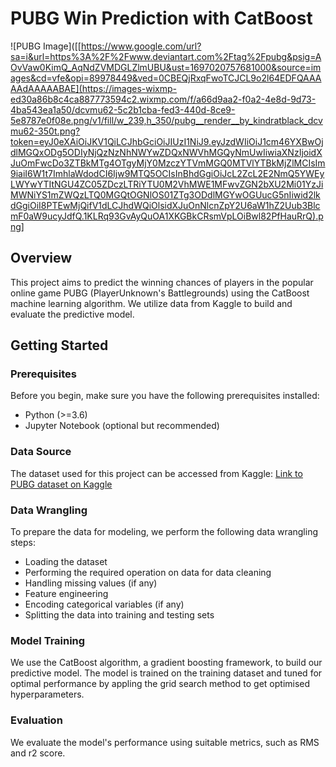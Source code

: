 # PUBG Win Prediction with CatBoost

![PUBG Image]([[https://www.google.com/url?sa=i&url=https%3A%2F%2Fwww.deviantart.com%2Ftag%2Fpubg&psig=AOvVaw0KimQ_AqNdZVMDGLZlmUBU&ust=1697020757681000&source=images&cd=vfe&opi=89978449&ved=0CBEQjRxqFwoTCJCL9o2l64EDFQAAAAAdAAAAABAE](https://images-wixmp-ed30a86b8c4ca887773594c2.wixmp.com/f/a66d9aa2-f0a2-4e8d-9d73-4ba543ea1a50/dcvmu62-5c2b1cba-fed3-440d-8ce9-5e8787e0f08e.png/v1/fill/w_239,h_350/pubg__render__by_kindratblack_dcvmu62-350t.png?token=eyJ0eXAiOiJKV1QiLCJhbGciOiJIUzI1NiJ9.eyJzdWIiOiJ1cm46YXBwOjdlMGQxODg5ODIyNjQzNzNhNWYwZDQxNWVhMGQyNmUwIiwiaXNzIjoidXJuOmFwcDo3ZTBkMTg4OTgyMjY0MzczYTVmMGQ0MTVlYTBkMjZlMCIsIm9iaiI6W1t7ImhlaWdodCI6Ijw9MTQ5OCIsInBhdGgiOiJcL2ZcL2E2NmQ5YWEyLWYwYTItNGU4ZC05ZDczLTRiYTU0M2VhMWE1MFwvZGN2bXU2Mi01YzJiMWNiYS1mZWQzLTQ0MGQtOGNlOS01ZTg3ODdlMGYwOGUucG5nIiwid2lkdGgiOiI8PTEwMjQifV1dLCJhdWQiOlsidXJuOnNlcnZpY2U6aW1hZ2Uub3BlcmF0aW9ucyJdfQ.1KLRq93GvAyQuOA1XKGBkCRsmVpLOiBwl82PfHauRrQ).png]

## Overview

This project aims to predict the winning chances of players in the popular online game PUBG (PlayerUnknown's Battlegrounds) using the CatBoost machine learning algorithm. We utilize data from Kaggle to build and evaluate the predictive model.

## Getting Started

### Prerequisites

Before you begin, make sure you have the following prerequisites installed:

- Python (>=3.6)
- Jupyter Notebook (optional but recommended)

### Data Source

The dataset used for this project can be accessed from Kaggle:
[Link to PUBG dataset on Kaggle](https://www.kaggle.com/datasets/ashishjangra27/pubg-games-dataset)

### Data Wrangling

To prepare the data for modeling, we perform the following data wrangling steps:

- Loading the dataset
- Performing the required operation on data for data cleaning
- Handling missing values (if any)
- Feature engineering
- Encoding categorical variables (if any)
- Splitting the data into training and testing sets

### Model Training

We use the CatBoost algorithm, a gradient boosting framework, to build our predictive model. The model is trained on the training dataset and tuned for optimal performance by appling the grid search method to get optimised hyperparameters.

### Evaluation

We evaluate the model's performance using suitable metrics, such as RMS and r2 score.


